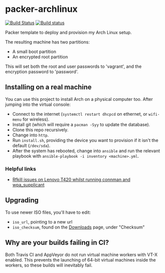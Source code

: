 # packer-archlinux

[![Build Status](https://travis-ci.org/AlexandreCarlton/packer-archlinux.svg?branch=master)](https://travis-ci.org/AlexandreCarlton/packer-archlinux)
[![Build status](https://ci.appveyor.com/api/projects/status/s7tcpanctduykfpn?svg=true)](https://ci.appveyor.com/project/AlexandreCarlton/packer-archlinux)

Packer template to deploy and provision my Arch Linux setup.

The resulting machine has two partitions:

 - A small boot partition
 - An encrypted root partition

This will set both the root and user passwords to 'vagrant', and the encryption password to 'password'.

## Installing on a real machine
You can use this project to install Arch on a physical computer too. After jumping into the virtual console:

 - Connect to the internet (`systemctl restart dhcpcd` on ethernet, or `wifi-menu` for wireless).
 - Install git (which will require a `pacman -Syy` to update the database).
 - Clone this repo recursively.
 - Change into `http`.
 - Run `install.sh`, providing the device you want to provision if it isn't the default (`/dev/sda`).
 - After the system has rebooted, change into `ansible` and run the relevant playbook with `ansible-playbook -i inventory <machine>.yml`.

### Helpful links

 - [Rfkill issues on Lenovo T420 whilst running connman and wpa_supplicant](https://ianweatherhogg.com/tech/2015-08-05-rfkill-connman-enable-wifi.html)

## Upgrading
To use newer ISO files, you'll have to edit:

 - `iso_url`, pointing to a new url
 - `iso_checksum`, found on the [Downloads](https://www.archlinux.org/download/) page, under "Checksum"

## Why are your builds failing in CI?

Both Travis CI and AppVeyor do not run virtual machine workers with VT-X enabled.
This prevents the launching of 64-bit virtual machines inside the workers, so these builds will inevitably fail.

